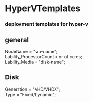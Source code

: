 # HyperVTemplates #
### deployment templates for hyper-v ###

## general ##
NodeName                = "vm-name";  
Lability_ProcessorCount = nr of cores;  
Lability_Media          = "disk-name";  

## Disk ##
Generation = "VHD/VHDX";  
Type       = "Fixed/Dynamic";    
